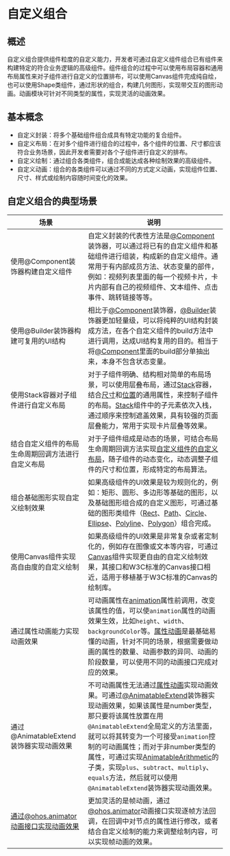 # 自定义组合
<!--Kit: ArkUI-->
<!--Subsystem: ArkUI-->
<!--Owner: @xiang-shouxing-->
<!--Designer: @xiang-shouxing-->
<!--Tester: @sally__-->
<!--Adviser: @HelloCrease-->

## 概述

自定义组合提供组件粒度的自定义能力，开发者可通过自定义组件组合已有组件来构建特定的符合业务逻辑的高级组件。组件组合的过程中可以使用布局容器和通用布局属性来对子组件进行自定义的位置排布，可以使用Canvas组件完成纯自绘，也可以使用Shape类组件，通过形状的组合，构建几何图形，实现带交互的图形动画。动画模块可针对不同类型的属性，实现灵活的动画效果。

## 基本概念

- 自定义封装：将多个基础组件组合成具有特定功能的复合组件。
- 自定义布局：在对多个组件进行组合的过程中，各个组件的位置、尺寸都应该符合业务场景，因此开发者需要对各个子组件进行自定义的排布。
- 自定义绘制：通过组合各类组件，组合成能达成各种绘制效果的高级组件。
- 自定义动画：组合的各类组件可以通过不同的方式定义动画，实现组件位置、尺寸、样式或绘制内容随时间变化的效果。


## 自定义组合的典型场景
|    场景      | 说明     |
|---------------|-----------------------------------------|
| 使用@Component装饰器构建自定义组件   | 自定义封装的代表性方法是[@Component](../ui/state-management/arkts-create-custom-components.md#component)装饰器，可以通过将已有的自定义组件和基础组件进行组装，构成新的自定义组件。通常用于有内部成员方法、状态变量的部件，例如：视频列表里面的每一个视频卡片，卡片内部有自己的视频组件、文本组件、点击事件、跳转链接等等。 |
| 使用@Builder装饰器构建可复用的UI结构   |   相比于[@Component](../ui/state-management/arkts-create-custom-components.md#component)装饰器，[@Builder](../ui/state-management/arkts-builder.md)装饰器更加轻量级，可以将纯粹的UI结构封装成方法，在各个自定义组件的build方法中进行调用，达成UI结构复用的目的。相当于将[@Component](../ui/state-management/arkts-create-custom-components.md#component)里面的build部分单抽出来，本身不包含状态变量。  |
| 使用Stack容器对子组件进行自定义布局   | 对于子组件明确、结构相对简单的布局场景，可以使用层叠布局，通过[Stack](./arkts-layout-development-stack-layout.md)容器，结合[尺寸](../reference/apis-arkui/arkui-ts/ts-universal-attributes-size.md)和[位置](../reference/apis-arkui/arkui-ts/ts-universal-attributes-location.md)的通用属性，来控制子组件的布局。[Stack](./arkts-layout-development-stack-layout.md)组件中的子元素依次入栈，通过顺序来控制遮盖效果，具有较强的页面层叠能力，常用于实现卡片层叠等效果。  |
| 结合自定义组件的布局生命周期回调方法进行自定义布局     |  对于子组件组成是动态的场景，可结合布局生命周期回调方法实现[自定义组件的自定义布局](../ui/state-management/arkts-page-custom-components-layout.md)，随子组件的动态变化，动态调整子组件的尺寸和位置，形成特定的布局算法。  |
| 组合基础图形实现自定义绘制效果|如果高级组件的UI效果是较为规则化的，例如：矩形、圆形、多边形等基础的图形，以及基础图形组合成的自定义图形，可通过基础的图形类组件（[Rect](../reference/apis-arkui/arkui-ts/ts-drawing-components-rect.md)、[Path](../reference/apis-arkui/arkui-ts/ts-drawing-components-path.md)、[Circle](../reference/apis-arkui/arkui-ts/ts-drawing-components-circle.md)、[Ellipse](../reference/apis-arkui/arkui-ts/ts-drawing-components-ellipse.md)、[Polyline](../reference/apis-arkui/arkui-ts/ts-drawing-components-polyline.md)、[Polygon](../reference/apis-arkui/arkui-ts/ts-drawing-components-polygon.md)）组合完成。 |
| 使用Canvas组件实现高自由度的自定义绘制|如果高级组件的UI效果是非常复杂或者定制化的，例如存在图像或文本等内容，可通过[Canvas](arkts-drawing-customization-on-canvas.md)组件实现更自由的自定义绘制效果，其接口和W3C标准的Canvas接口相近，适用于移植基于W3C标准的Canvas的绘制库。 |
| 通过属性动画能力实现动画效果|可动画属性在[animation](./arkts-attribute-animation-apis.md)属性前调用，改变该属性的值，可以使`animation`属性的动画效果生效，比如`height`、`width`、`backgroundColor`等。[属性动画](./arkts-attribute-animation-apis.md)是最基础易懂的动画，针对不同的场景，根据需要做动画的属性的数量、动画参数的异同、动画的阶段数量，可以使用不同的动画接口完成对应的效果。 |
| 通过@AnimatableExtend装饰器实现动画效果|不可动画属性无法通过[属性动画](./arkts-attribute-animation-apis.md)实现动画效果。可通过[@AnimatableExtend](../ui/state-management/arkts-animatable-extend.md)装饰器实现动画效果，如果该属性是number类型，那只要将该属性放置在用`@AnimatableExtend`全局定义的方法里面，就可以将其转变为一个可接受`animation`控制的可动画属性；而对于非number类型的属性，可通过实现[AnimatableArithmetic](../ui/state-management/arkts-animatable-extend.md)的子类，实现`plus`、`subtract`、`multiply`、`equals`方法，然后就可以使用`@AnimatableExtend`装饰器实现动画效果。 |
| 通过@ohos.animator动画接口实现动画效果|更加灵活的是帧动画，通过[@ohos.animator](../reference/apis-arkui/js-apis-animator.md)动画接口实现逐帧方法回调，在回调中对节点的属性进行修改，或者结合自定义绘制的能力来调整绘制内容，可以实现帧动画的效果。 |

